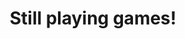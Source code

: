 ---
title: "Still playing games!"
image: "https://i.imgur.com/7BAqFre.jpg"
desc: "I remeber the night before you were born texting my friends I couldn't play games for awhile, you just slept!"
---
